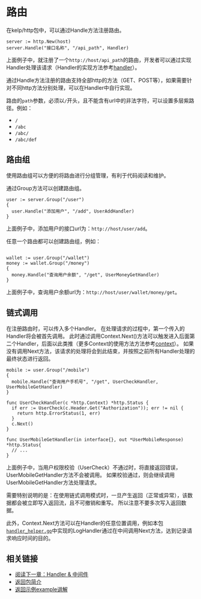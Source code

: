 路由
====

在kelp/http包中，可以通过Handle方法注册路由。

```
server := http.New(host)
server.Handle("接口名称", "/api_path", Handler)
```

上面例子中，就注册了一个`http://host/api_path`的路由，开发者可以通过实现Handler处理该请求（Handler的实现方法参考[handler](/http/doc/handler.md)）。

通过Handle方法注册的路由支持全部http的方法（GET、POST等），如果需要针对不同http方法分别处理，可以在Handler中自行实现。

路由的`path`参数，必须以`/`开头，且不能含有url中的非法字符，可以设置多层紫路径。例如：

- `/`
- `/abc`
- `/abc/`
- `/abc/def`

路由组
----
使用路由组可以方便的将路由进行分组管理，有利于代码阅读和维护。

通过Group方法可以创建路由组。

```
user := server.Group("/user")
{
  user.Handle("添加用户", "/add", UserAddHandler)
}
```

上面例子中，添加用户的接口url为：`http://host/user/add`。

任意一个路由都可以创建路由组，例如：

```

wallet := user.Group("/wallet")
money := wallet.Group("/money")
{
  money.Handle("查询用户余额", "/get", UserMoneyGetHandler)
}
```

上面例子中，查询用户余额url为：`http://host/user/wallet/money/get`。


链式调用
----

在注册路由时，可以传入多个Handler。
在处理请求的过程中，第一个传入的Handler将会被首先调用。
此时通过调用Context.Next()方法可以触发进入后面第二个Handler，后面以此类推（更多Context的使用方法方法参考[context](/http/doc/context.md)）。
如果没有调用Next方法，该请求的处理将会到此结束，并按照之前所有Handler处理的最终状态进行返回。

```
mobile := user.Group("/mobile")
{
  mobile.Handle("查询用户手机号", "/get", UserCheckHandler, UserMobileGetHandler)
}

func UserCheckHandler(c *http.Context) *http.Status {
  if err := UserCheck(c.Header.Get("Authorization")); err != nil {
    return http.ErrorStatus(1, err)
  }
  c.Next()
}

func UserMobileGetHandler(in interface{}, out *UserMobileResponse) *http.Status{
  // ...
}
```

上面例子中，当用户权限校验（UserCheck）不通过时，将直接返回错误，UserMobileGetHandler方法不会被调用。
如果校验通过，则会继续调用UserMobileGetHandler方法处理请求。

需要特别说明的是：在使用链式调用模式时，一旦产生返回（正常或异常），该数据都会被立即写入返回流，且不可撤销和重写。
所以注意不要多次写入返回数据。

此外，Context.Next方法可以在Handler的任意位置调用，例如本包[`handler_helper.go`](/http/handler_helper.go)中实现的LogHandler通过在中间调用Next方法，达到记录请求响应时间的目的。

相关链接
----

- [阅读下一章：Handler & 中间件](/http/doc/handler.md)
- [返回包简介](/http/README.md)
- [返回示例example讲解](/http/example/README.md)
